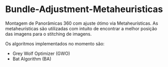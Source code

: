 # Bundle-Adjustment-Metaheuristicas
Montagem de Panorâmicas 360 com ajuste ótimo via Metaheurísticas. As metaheurísticas são utilizadas com intuito de encontrar a melhor posição das imagens para o stitching de imagens.

Os algoritmos implementados no momento são:
* Grey Wolf Optimizer (GWO)
* Bat Algorithm (BA)



